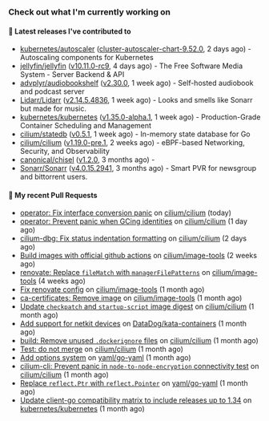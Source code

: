 ### Check out what I'm currently working on

#### 🔭 Latest releases I've contributed to

- [kubernetes/autoscaler](https://github.com/kubernetes/autoscaler) ([cluster-autoscaler-chart-9.52.0](https://github.com/kubernetes/autoscaler/releases/tag/cluster-autoscaler-chart-9.52.0), 2 days ago) - Autoscaling components for Kubernetes
- [jellyfin/jellyfin](https://github.com/jellyfin/jellyfin) ([v10.11.0-rc9](https://github.com/jellyfin/jellyfin/releases/tag/v10.11.0-rc9), 4 days ago) - The Free Software Media System - Server Backend & API
- [advplyr/audiobookshelf](https://github.com/advplyr/audiobookshelf) ([v2.30.0](https://github.com/advplyr/audiobookshelf/releases/tag/v2.30.0), 1 week ago) - Self-hosted audiobook and podcast server
- [Lidarr/Lidarr](https://github.com/Lidarr/Lidarr) ([v2.14.5.4836](https://github.com/Lidarr/Lidarr/releases/tag/v2.14.5.4836), 1 week ago) - Looks and smells like Sonarr but made for music.
- [kubernetes/kubernetes](https://github.com/kubernetes/kubernetes) ([v1.35.0-alpha.1](https://github.com/kubernetes/kubernetes/releases/tag/v1.35.0-alpha.1), 1 week ago) - Production-Grade Container Scheduling and Management
- [cilium/statedb](https://github.com/cilium/statedb) ([v0.5.1](https://github.com/cilium/statedb/releases/tag/v0.5.1), 1 week ago) - In-memory state database for Go
- [cilium/cilium](https://github.com/cilium/cilium) ([v1.19.0-pre.1](https://github.com/cilium/cilium/releases/tag/v1.19.0-pre.1), 2 weeks ago) - eBPF-based Networking, Security, and Observability
- [canonical/chisel](https://github.com/canonical/chisel) ([v1.2.0](https://github.com/canonical/chisel/releases/tag/v1.2.0), 3 months ago) - 
- [Sonarr/Sonarr](https://github.com/Sonarr/Sonarr) ([v4.0.15.2941](https://github.com/Sonarr/Sonarr/releases/tag/v4.0.15.2941), 3 months ago) - Smart PVR for newsgroup and bittorrent users.

#### 🔨 My recent Pull Requests

- [operator: Fix interface conversion panic](https://github.com/cilium/cilium/pull/42231) on [cilium/cilium](https://github.com/cilium/cilium) (today)
- [operator: Prevent panic when GCing identities](https://github.com/cilium/cilium/pull/42217) on [cilium/cilium](https://github.com/cilium/cilium) (1 day ago)
- [cilium-dbg: Fix status indentation formatting](https://github.com/cilium/cilium/pull/42199) on [cilium/cilium](https://github.com/cilium/cilium) (2 days ago)
- [Build images with official github actions](https://github.com/cilium/image-tools/pull/404) on [cilium/image-tools](https://github.com/cilium/image-tools) (2 weeks ago)
- [renovate: Replace `fileMatch` with `managerFilePatterns`](https://github.com/cilium/image-tools/pull/394) on [cilium/image-tools](https://github.com/cilium/image-tools) (4 weeks ago)
- [Fix renovate config](https://github.com/cilium/image-tools/pull/392) on [cilium/image-tools](https://github.com/cilium/image-tools) (1 month ago)
- [ca-certificates: Remove image](https://github.com/cilium/image-tools/pull/390) on [cilium/image-tools](https://github.com/cilium/image-tools) (1 month ago)
- [Update `checkpatch` and `startup-script` image digest](https://github.com/cilium/cilium/pull/41710) on [cilium/cilium](https://github.com/cilium/cilium) (1 month ago)
- [Add support for netkit devices](https://github.com/DataDog/kata-containers/pull/34) on [DataDog/kata-containers](https://github.com/DataDog/kata-containers) (1 month ago)
- [build: Remove unused `.dockerignore` files](https://github.com/cilium/cilium/pull/41629) on [cilium/cilium](https://github.com/cilium/cilium) (1 month ago)
- [Test: do not merge](https://github.com/cilium/cilium/pull/41617) on [cilium/cilium](https://github.com/cilium/cilium) (1 month ago)
- [Add options system](https://github.com/yaml/go-yaml/pull/110) on [yaml/go-yaml](https://github.com/yaml/go-yaml) (1 month ago)
- [cilium-cli: Prevent panic in `node-to-node-encryption` connectivity test](https://github.com/cilium/cilium/pull/41600) on [cilium/cilium](https://github.com/cilium/cilium) (1 month ago)
- [Replace `reflect.Ptr` with `reflect.Pointer`](https://github.com/yaml/go-yaml/pull/102) on [yaml/go-yaml](https://github.com/yaml/go-yaml) (1 month ago)
- [Update client-go compatibility matrix to include releases up to 1.34](https://github.com/kubernetes/kubernetes/pull/133898) on [kubernetes/kubernetes](https://github.com/kubernetes/kubernetes) (1 month ago)
